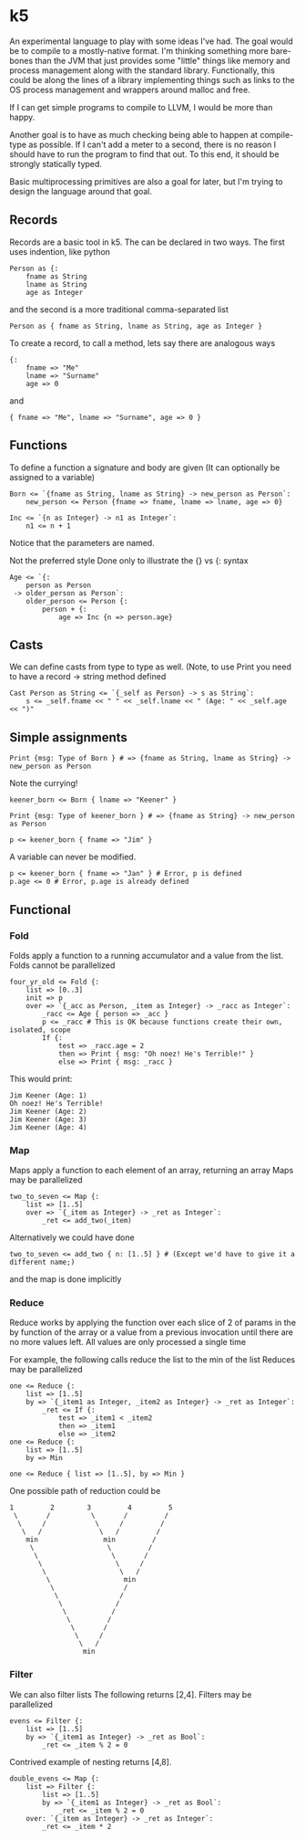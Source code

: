 # k5

An experimental language to play with some ideas I've had. The goal would be to compile to a mostly-native format.  I'm thinking something more bare-bones than the JVM that just provides some "little" things like memory and process management along with the standard library. Functionally, this could be along the lines of a library implementing things such as links to the OS process management and wrappers around malloc and free.

If I can get simple programs to compile to LLVM, I would be more than happy.

Another goal is to have as much checking being able to happen at compile-type as possible. If I can't add a meter to a second, there is no reason I should have to run the program to find that out. To this end, it should be strongly statically typed.

Basic multiprocessing primitives are also a goal for later, but I'm trying to design the language around that goal.

## Records

Records are a basic tool in k5.  The can be declared in two ways. The first uses indention, like python

    Person as {:
        fname as String
        lname as String
        age as Integer

and the second is a more traditional comma-separated list

    Person as { fname as String, lname as String, age as Integer }

To create a record, to call a method, lets say there are analogous ways

    {:
        fname => "Me"
        lname => "Surname"
        age => 0

and

    { fname => "Me", lname => "Surname", age => 0 }

Functions
---------

To define a function a signature and body are given (It can optionally be assigned to a variable)

    Born <= `{fname as String, lname as String} -> new_person as Person`:
        new_person <= Person {fname => fname, lname => lname, age => 0}

    Inc <= `{n as Integer} -> n1 as Integer`:
        n1 <= n + 1

Notice that the parameters are named.

Not the preferred style
Done only to illustrate the {} vs {: syntax

    Age <= `{:
        person as Person
     -> older_person as Person`:
        older_person <= Person {:
            person + {:
                age => Inc {n => person.age}

## Casts

We can define casts from type to type as well. (Note, to use Print you need to have a record -> string method defined

    Cast Person as String <= `{_self as Person} -> s as String`:
        s <= _self.fname << " " << _self.lname << " (Age: " << _self.age << ")"

## Simple assignments

    Print {msg: Type of Born } # => {fname as String, lname as String} -> new_person as Person

Note the currying!

    keener_born <= Born { lname => "Keener" }

    Print {msg: Type of keener_born } # => {fname as String} -> new_person as Person

    p <= keener_born { fname => "Jim" }

A variable can never be modified.

    p <= keener_born { fname => "Jan" } # Error, p is defined
    p.age <= 0 # Error, p.age is already defined

## Functional

### Fold

Folds apply a function to a running accumulator and 
a value from the list. Folds cannot be parallelized 

    four_yr_old <= Fold {:
        list => [0..3]
        init => p
        over => `{_acc as Person, _item as Integer} -> _racc as Integer`:
            _racc <= Age { person => _acc }
            p <= _racc # This is OK because functions create their own, isolated, scope
            If {:
                test => _racc.age = 2
                then => Print { msg: "Oh noez! He's Terrible!" }
                else => Print { msg: _racc }

This would print:

    Jim Keener (Age: 1)
    Oh noez! He's Terrible!
    Jim Keener (Age: 2)
    Jim Keener (Age: 3)
    Jim Keener (Age: 4)

### Map

Maps apply a function to each element of an array, returning an array
Maps may be parallelized

    two_to_seven <= Map {:
        list => [1..5]
        over => `{_item as Integer} -> _ret as Integer`:
            _ret <= add_two(_item)

Alternatively we could have done

    two_to_seven <= add_two { n: [1..5] } # (Except we'd have to give it a different name;)

and the map is done implicitly

### Reduce

Reduce works by applying the function over each slice of 2 of 
params in the by function of the array or a value from a previous
invocation until there are no more values left. All values are only
processed a single time

For example, the following calls reduce the list to the min of the list
Reduces may be parallelized

    one <= Reduce {:
        list => [1..5]
        by => `{_item1 as Integer, _item2 as Integer} -> _ret as Integer`:
            _ret <= If {:
                test => _item1 < _item2
                then => _item1
                else => _item2
    one <= Reduce {:
        list => [1..5]
        by => Min

    one <= Reduce { list => [1..5], by => Min }

One possible path of reduction could be

    1         2        3         4         5
     \       /          \       /         /
      \     /            \     /         /
       \   /              \   /         /
        min                min         /
         \                  \         /
          \                  \       /
           \                  \     /
            \                  \   /
             \                  min
              \                 /
               \               /
                \             /
                 \           /
                  \         /
                   \       /
                    \     /
                     \   /
                      min


### Filter

We can also filter lists
The following returns \[2,4\].
Filters may be parallelized

    evens <= Filter {:
        list => [1..5]
        by => `{_item1 as Integer} -> _ret as Bool`:
            _ret <= _item % 2 = 0

Contrived example of nesting
returns \[4,8\].

    double_evens <= Map {:
        list => Filter {:
            list => [1..5]
            by => `{_item1 as Integer} -> _ret as Bool`:
                _ret <= _item % 2 = 0
        over: `{_item as Integer} -> _ret as Integer`:
            _ret <= _item * 2
